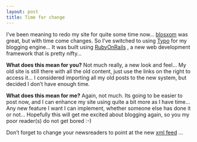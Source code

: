 ```yaml
---
layout: post
title: Time for change
---
```


I’ve been meaning to redo my site for quite some time now…
[blosxom](http://www.blosxom.com) was great, but with time come changes.
So I’ve switched to using [Typo](http://typo.leetsoft.com) for my
blogging engine… It was built using
[RubyOnRails](http://www.rubyonrails.com) , a new web development
framework that is pretty nifty…

**What does this mean for you?** Not much really, a new look and feel…
My old site is still there with all the old content, just use the links
on the right to access it… I considered importing all my old posts to
the new system, but decided I don’t have enough time.

**What does this mean for me?** Again, not much. Its going to be easier
to post now, and I can enhance my site using quite a bit more as I have
time… Any new feature I want I can implement, whether someone else has
done it or not… Hopefully this will get me excited about blogging again,
so you my poor reader(s) do not get bored :-)

Don’t forget to change your newsreaders to point at the new [xml
feed](http://feeds.feedburner.com/jonmagic) …
